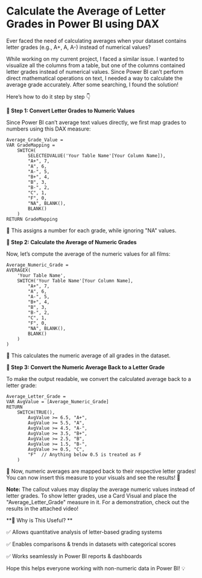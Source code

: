 # Calculate the Average of Letter Grades in Power BI using DAX

Ever faced the need of calculating averages when your dataset contains letter grades (e.g., A+, A, A-) instead of numerical values?

While working on my current project, I faced a similar issue. I wanted to visualize all the columns from a table, but one of the columns contained letter grades instead of numerical values. Since Power BI can’t perform direct mathematical operations on text, I needed a way to calculate the average grade accurately. After some searching, I found the solution!

Here’s how to do it step by step 👇

**📌 Step 1: Convert Letter Grades to Numeric Values**

Since Power BI can’t average text values directly, we first map grades to numbers using this DAX measure:

```dax
Average_Grade_Value = 
VAR GradeMapping = 
    SWITCH(
        SELECTEDVALUE('Your Table Name'[Your Column Name]),
        "A+", 7,
        "A", 6,
        "A-", 5,
        "B+", 4,
        "B", 3,
        "B-", 2,
        "C", 1,
        "F", 0,
        "NA", BLANK(),
        BLANK()
    )
RETURN GradeMapping
```

🔹 This assigns a number for each grade, while ignoring "NA" values.


**📌 Step 2: Calculate the Average of Numeric Grades**

Now, let’s compute the average of the numeric values for all films:

```dax
Average_Numeric_Grade = 
AVERAGEX(
    'Your Table Name', 
    SWITCH('Your Table Name'[Your Column Name],
        "A+", 7,
        "A", 6,
        "A-", 5,
        "B+", 4,
        "B", 3,
        "B-", 2,
        "C", 1,
        "F", 0,
        "NA", BLANK(),  
        BLANK()
    )
)
```

🔹 This calculates the numeric average of all grades in the dataset.

**📌 Step 3: Convert the Numeric Average Back to a Letter Grade**

To make the output readable, we convert the calculated average back to a letter grade:

```dax
Average_Letter_Grade = 
VAR AvgValue = [Average_Numeric_Grade] 
RETURN
    SWITCH(TRUE(),
        AvgValue >= 6.5, "A+",
        AvgValue >= 5.5, "A",
        AvgValue >= 4.5, "A-",
        AvgValue >= 3.5, "B+",
        AvgValue >= 2.5, "B",
        AvgValue >= 1.5, "B-",
        AvgValue >= 0.5, "C",
        "F"  // Anything below 0.5 is treated as F
    )
```

🔹 Now, numeric averages are mapped back to their respective letter grades! You can now insert this measure to your visuals and see the results! 🎯

**Note:** The callout values may display the average numeric values instead of letter grades. To show letter grades, use a Card Visual and place the "Average_Letter_Grade" measure in it. For a demonstration, check out the results in the attached video!

**🚀 Why is This Useful?
**

✅ Allows quantitative analysis of letter-based grading systems

✅ Enables comparisons & trends in datasets with categorical scores

✅ Works seamlessly in Power BI reports & dashboards

Hope this helps everyone working with non-numeric data in Power BI! 💡






